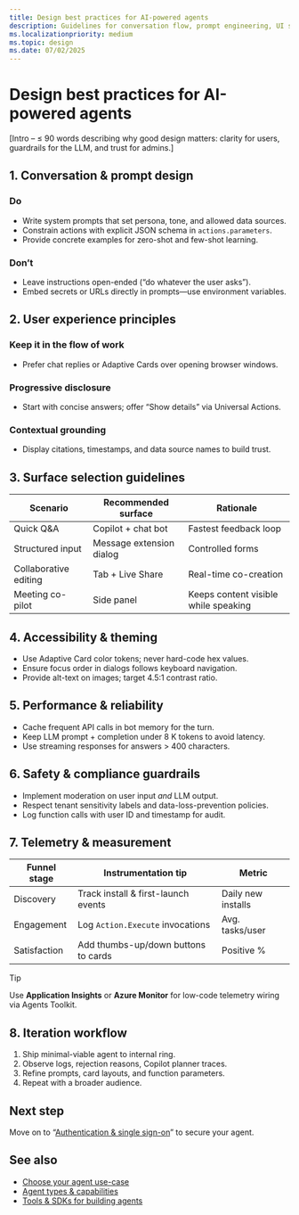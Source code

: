 ```yaml
---
title: Design best practices for AI-powered agents  
description: Guidelines for conversation flow, prompt engineering, UI surfaces, accessibility, and analytics to deliver high-quality agents in Microsoft Teams and Copilot.  
ms.localizationpriority: medium  
ms.topic: design  
ms.date: 07/02/2025  
---
```

# Design best practices for AI-powered agents  

[Intro – ≤ 90 words describing why good design matters: clarity for users, guardrails for the LLM, and trust for admins.]

## 1. Conversation & prompt design  

### Do  

- Write system prompts that set persona, tone, and allowed data sources.  
- Constrain actions with explicit JSON schema in `actions.parameters`.  
- Provide concrete examples for zero-shot and few-shot learning.  

### Don’t  

- Leave instructions open-ended (“do whatever the user asks”).  
- Embed secrets or URLs directly in prompts—use environment variables.  

## 2. User experience principles  

### Keep it in the flow of work  

- Prefer chat replies or Adaptive Cards over opening browser windows.  

### Progressive disclosure  

- Start with concise answers; offer “Show details” via Universal Actions.  

### Contextual grounding  

- Display citations, timestamps, and data source names to build trust.  

## 3. Surface selection guidelines  

| Scenario | Recommended surface | Rationale |  
|----------|--------------------|-----------|  
| Quick Q&A | Copilot + chat bot | Fastest feedback loop |  
| Structured input | Message extension dialog | Controlled forms |  
| Collaborative editing | Tab + Live Share | Real-time co-creation |  
| Meeting co-pilot | Side panel | Keeps content visible while speaking |  

## 4. Accessibility & theming  

- Use Adaptive Card color tokens; never hard-code hex values.  
- Ensure focus order in dialogs follows keyboard navigation.  
- Provide alt-text on images; target 4.5:1 contrast ratio.  

## 5. Performance & reliability  

- Cache frequent API calls in bot memory for the turn.  
- Keep LLM prompt + completion under 8 K tokens to avoid latency.  
- Use streaming responses for answers > 400 characters.  

## 6. Safety & compliance guardrails  

- Implement moderation on user input *and* LLM output.  
- Respect tenant sensitivity labels and data-loss-prevention policies.  
- Log function calls with user ID and timestamp for audit.  

## 7. Telemetry & measurement  

| Funnel stage | Instrumentation tip | Metric |  
|--------------|--------------------|--------|  
| Discovery | Track install & first-launch events | Daily new installs |  
| Engagement | Log `Action.Execute` invocations | Avg. tasks/user |  
| Satisfaction | Add thumbs-up/down buttons to cards | Positive % |  

> [!TIP]  
> Use **Application Insights** or **Azure Monitor** for low-code telemetry wiring via Agents Toolkit.

## 8. Iteration workflow  

1. Ship minimal-viable agent to internal ring.  
2. Observe logs, rejection reasons, Copilot planner traces.  
3. Refine prompts, card layouts, and function parameters.  
4. Repeat with a broader audience.  

## Next step  

Move on to “[Authentication & single sign-on](../integrate/authentication-and-sso.md)” to secure your agent.

## See also  

- [Choose your agent use-case](choose-your-agent-use-case.md)  
- [Agent types & capabilities](agent-types-and-capabilities.md)  
- [Tools & SDKs for building agents](../build/tools-and-sdks-for-agents.md)
